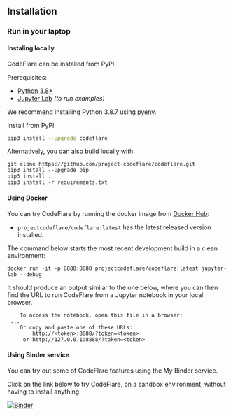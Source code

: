 <!--
{% comment %}
Copyright 2021 IBM

Licensed under the Apache License, Version 2.0 (the "License");
you may not use this file except in compliance with the License.
You may obtain a copy of the License at

http://www.apache.org/licenses/LICENSE-2.0

Unless required by applicable law or agreed to in writing, software
distributed under the License is distributed on an "AS IS" BASIS,
WITHOUT WARRANTIES OR CONDITIONS OF ANY KIND, either express or implied.
See the License for the specific language governing permissions and
limitations under the License.
{% endcomment %}
-->

## Installation

### Run in your laptop

#### Instaling locally

CodeFlare can be installed from PyPI.

Prerequisites:
* [Python 3.8+](https://www.python.org/downloads/)
* [Jupyter Lab](https://www.python.org/downloads/) *(to run examples)*

We recommend installing Python 3.8.7 using
[pyenv](https://github.com/pyenv/pyenv).


  Install from PyPI:
  ```bash
  pip3 install --upgrade codeflare
  ```


Alternatively, you can also build locally with:
```shell
git clone https://github.com/project-codeflare/codeflare.git
pip3 install --upgrade pip
pip3 install .
pip3 install -r requirements.txt 
```

#### Using Docker

You can try CodeFlare by running the docker image from [Docker Hub](https://hub.docker.com/r/projectcodeflare/codeflare/tags):
- `projectcodeflare/codeflare:latest` has the latest released version installed.

The command below starts the most recent development build in a clean environment:

```
docker run -it -p 8888:8888 projectcodeflare/codeflare:latest jupyter-lab --debug
```

It should produce an output similar to the one below, where you can then find the URL to run CodeFlare from a Jupyter notebook in your local browser.

```
    To access the notebook, open this file in a browser:
 ...
    Or copy and paste one of these URLs:
        http://<token>:8888/?token=<token>
     or http://127.0.0.1:8888/?token=<token>
```

#### Using Binder service

You can try out some of CodeFlare features using the My Binder service.

Click on the link below to try CodeFlare, on a sandbox environment, without having to install anything.

[![Binder](https://mybinder.org/badge_logo.svg)](https://mybinder.org/v2/gh/project-codeflare/codeflare.git/develop)